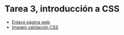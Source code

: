 # Tarea 3, introducción a CSS
* [Enlace página web](https://cdn.rawgit.com/MarcosMon/tarea3./c3731997/index.html)
* [Imagen validación CSS](img/Validacion1.jpg)
